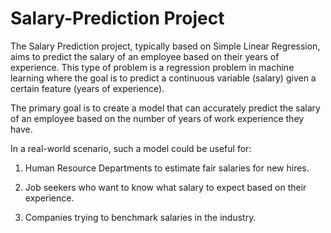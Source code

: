 # Salary-Prediction  Project 
The Salary Prediction project, typically based on Simple Linear Regression, aims to predict the salary of an employee based on their years of experience. This type of problem is a regression problem in machine learning where the goal is to predict a continuous variable (salary) given a certain feature (years of experience).


The primary goal is to create a model that can accurately predict the salary of an employee based on the number of years of work experience they have.


In a real-world scenario, such a model could be useful for:

1. Human Resource Departments to estimate fair salaries for new hires.

2. Job seekers who want to know what salary to expect based on their experience.

3. Companies trying to benchmark salaries in the industry.
